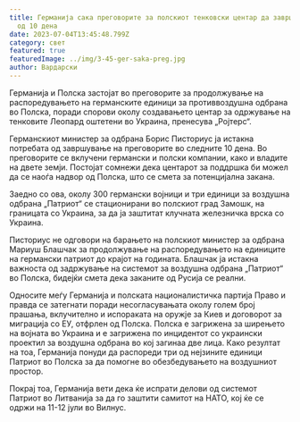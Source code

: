 ```yaml
---
title: Германија сака преговорите за полскиот тенковски центар да завршат во рок
  од 10 дена
date: 2023-07-04T13:45:48.799Z
category: свет
featured: true
featuredImage: ../img/3-45-ger-saka-preg.jpg
author: Вардарски
---
```

Германија и Полска застојат во преговорите за продолжување на распоредувањето на германските единици за противвоздушна одбрана во Полска, поради спорови околу создавањето центар за одржување на тенковите Леопард оштетени во Украина, пренесува „Ројтерс“.

Германскиот министер за одбрана Борис Писториус ја истакна потребата од завршување на преговорите во следните 10 дена. Во преговорите се вклучени германски и полски компании, како и владите на двете земји. Постојат сомнежи дека центарот за поддршка би можел да се наоѓа надвор од Полска, што се смета за потенцијална закана.

Заедно со ова, околу 300 германски војници и три единици за воздушна одбрана „Патриот“ се стационирани во полскиот град Замошк, на границата со Украина, за да ја заштитат клучната железничка врска со Украина.

Писториус не одговори на барањето на полскиот министер за одбрана Мариуш Блашчак за продолжување на распоредувањето на единиците на германски патриот до крајот на годината. Блашчак ја истакна важноста од задржување на системот за воздушна одбрана „Патриот“ во Полска, бидејќи смета дека заканите од Русија се реални.

Односите меѓу Германија и полската националистичка партија Право и правда се затегнати поради несогласувањата околу голем број прашања, вклучително и испораката на оружје за Киев и договорот за миграција со ЕУ, отфрлен од Полска. Полска е загрижена за ширењето на војната во Украина и е загрижена по инцидентот со украински проектил за воздушна одбрана во кој загинаа две лица. Како резултат на тоа, Германија понуди да распореди три од нејзините единици Патриот во Полска за да помогне во обезбедувањето на воздушниот простор.

Покрај тоа, Германија вети дека ќе испрати делови од системот Патриот во Литванија за да го заштити самитот на НАТО, кој ќе се одржи на 11-12 јули во Вилнус.